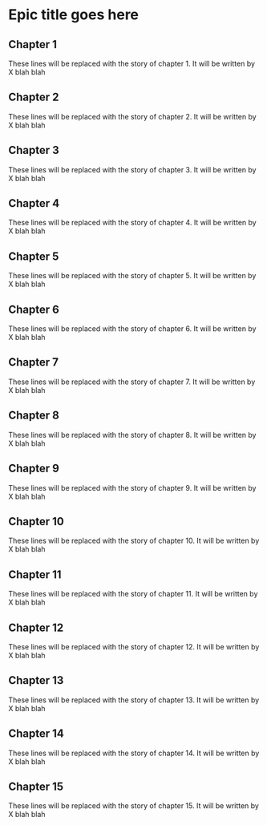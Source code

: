 Epic title goes here
====================

Chapter 1
---------
These lines will be replaced with the story of chapter 1.
It will be written by X
blah blah

Chapter 2
---------
These lines will be replaced with the story of chapter 2.
It will be written by X
blah blah

Chapter 3
---------
These lines will be replaced with the story of chapter 3.
It will be written by X
blah blah

Chapter 4
---------
These lines will be replaced with the story of chapter 4.
It will be written by X
blah blah

Chapter 5
---------
These lines will be replaced with the story of chapter 5.
It will be written by X
blah blah

Chapter 6
---------
These lines will be replaced with the story of chapter 6.
It will be written by X
blah blah

Chapter 7
---------
These lines will be replaced with the story of chapter 7.
It will be written by X
blah blah

Chapter 8
---------
These lines will be replaced with the story of chapter 8.
It will be written by X
blah blah

Chapter 9
---------
These lines will be replaced with the story of chapter 9.
It will be written by X
blah blah

Chapter 10
---------
These lines will be replaced with the story of chapter 10.
It will be written by X
blah blah

Chapter 11
---------
These lines will be replaced with the story of chapter 11.
It will be written by X
blah blah

Chapter 12
---------
These lines will be replaced with the story of chapter 12.
It will be written by X
blah blah

Chapter 13
---------
These lines will be replaced with the story of chapter 13.
It will be written by X
blah blah

Chapter 14
---------
These lines will be replaced with the story of chapter 14.
It will be written by X
blah blah

Chapter 15
---------
These lines will be replaced with the story of chapter 15.
It will be written by X
blah blah
